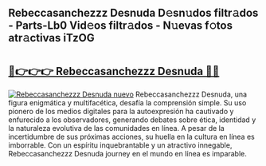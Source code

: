 ## Rebeccasanchezzz Desnuda D𝚎sn𝚞dos filtr𝚊dos - Parts-Lb0 Vid𝚎os filtr𝚊dos - N𝚞evas f𝚘tos atr𝚊ctivas iTzOG

# <h2><a href="http://mb3pcmx.tromn.icu/?c=Rebeccasanchezzz+Desnuda">🔗👉👉👉 Rebeccasanchezzz Desnuda 🔗🔗</a></h2>

[![Rebeccasanchezzz Desnuda nuevo](https://i.imgur.com/pEAQMta.gif)](http://mb3pcmx.tromn.icu/?c=Rebeccasanchezzz+Desnuda)
Rebeccasanchezzz Desnuda, una figura enigmática y multifacética, desafía la comprensión simple. Su uso pionero de los medios digitales para la autoexpresión ha cautivado y enfurecido a los observadores, generando debates sobre ética, identidad y la naturaleza evolutiva de las comunidades en línea. A pesar de la incertidumbre de sus próximas acciones, su huella en la cultura en línea es imborrable. Con un espíritu inquebrantable y un atractivo innegable, Rebeccasanchezzz Desnuda journey en el mundo en línea es imparable.
